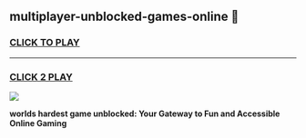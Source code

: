 
## multiplayer-unblocked-games-online 👋
<h3>
<a href="https://premium.freeplayer.one?title=multiplayer-unblocked-games-online&ref=14F">CLICK TO PLAY</a></h3>
<hr>

<h3>
<a href="https://premium.freeplayer.one?title=multiplayer-unblocked-games-online&ref=14F">CLICK 2 PLAY</a>
  
</h3>

<a href="https://premium.freeplayer.one?title=multiplayer-unblocked-games-online&ref=12F/"><img src="https://clearcache.store/games.png"></a>


**worlds hardest game unblocked: Your Gateway to Fun and Accessible Online Gaming**
